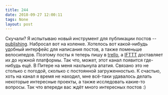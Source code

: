 ```yaml
---
title: 244
date: 2018-09-27 12:00:11
tags: None
layout: post
---
```


Скучали? Я испытываю новый инструмент для публикации постов -- [publishing](https://github.com/orsinium/publishing). Набросал вот на коленке. Хотелось вот какой-нибудь удобный интерфейс для написания постов, а также поменьше велосипедов. Поэтому посты я теперь пишу в [trello](https://trello.com/), а [IFTTT](https://ifttt.com/) доставляет их до нужной платформы. Так что, может, этот канал появится где-нибудь ещё.
В Питере на меня нахлынула апатия. Связано это не столько с погодой, сколько с постоянной загруженностью. К счастью, хоть на канал я время не находил, мне всё-таки удавалось делать некоторые интересные проекты, а также исследовать какие-то вопросы. Так что впереди вас ждёт много интересных постов :)
